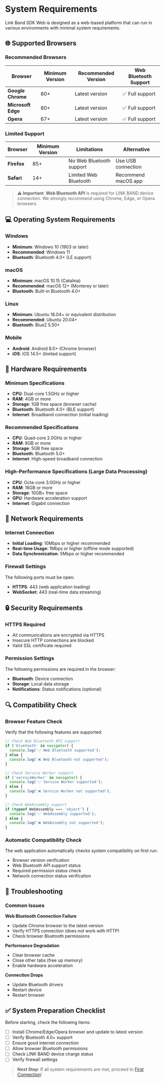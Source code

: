 # System Requirements

Link Band SDK Web is designed as a web-based platform that can run in various environments with minimal system requirements.

## 🌐 Supported Browsers

### Recommended Browsers
| Browser | Minimum Version | Recommended Version | Web Bluetooth Support |
|---------|-----------------|---------------------|----------------------|
| **Google Chrome** | 80+ | Latest version | ✅ Full support |
| **Microsoft Edge** | 80+ | Latest version | ✅ Full support |
| **Opera** | 67+ | Latest version | ✅ Full support |

### Limited Support
| Browser | Minimum Version | Limitations | Alternative |
|---------|-----------------|-------------|-------------|
| **Firefox** | 85+ | No Web Bluetooth support | Use USB connection |
| **Safari** | 14+ | Limited Web Bluetooth | Recommend macOS app |

> **⚠️ Important**: **Web Bluetooth API** is required for LINK BAND device connection. We strongly recommend using Chrome, Edge, or Opera browsers.

## 💻 Operating System Requirements

### Windows
- **Minimum**: Windows 10 (1903 or later)
- **Recommended**: Windows 11
- **Bluetooth**: Bluetooth 4.0+ (LE support)

### macOS
- **Minimum**: macOS 10.15 (Catalina)
- **Recommended**: macOS 12+ (Monterey or later)
- **Bluetooth**: Built-in Bluetooth 4.0+

### Linux
- **Minimum**: Ubuntu 18.04+ or equivalent distribution
- **Recommended**: Ubuntu 20.04+
- **Bluetooth**: BlueZ 5.50+

### Mobile
- **Android**: Android 8.0+ (Chrome browser)
- **iOS**: iOS 14.5+ (limited support)

## 🔧 Hardware Requirements

### Minimum Specifications
- **CPU**: Dual-core 1.5GHz or higher
- **RAM**: 4GB or more
- **Storage**: 1GB free space (browser cache)
- **Bluetooth**: Bluetooth 4.0+ (BLE support)
- **Internet**: Broadband connection (initial loading)

### Recommended Specifications
- **CPU**: Quad-core 2.0GHz or higher
- **RAM**: 8GB or more
- **Storage**: 5GB free space
- **Bluetooth**: Bluetooth 5.0+
- **Internet**: High-speed broadband connection

### High-Performance Specifications (Large Data Processing)
- **CPU**: Octa-core 3.0GHz or higher
- **RAM**: 16GB or more
- **Storage**: 10GB+ free space
- **GPU**: Hardware acceleration support
- **Internet**: Gigabit connection

## 📡 Network Requirements

### Internet Connection
- **Initial Loading**: 10Mbps or higher recommended
- **Real-time Usage**: 1Mbps or higher (offline mode supported)
- **Data Synchronization**: 5Mbps or higher recommended

### Firewall Settings
The following ports must be open:
- **HTTPS**: 443 (web application loading)
- **WebSocket**: 443 (real-time data streaming)

## 🔒 Security Requirements

### HTTPS Required
- All communications are encrypted via HTTPS
- Insecure HTTP connections are blocked
- Valid SSL certificate required

### Permission Settings
The following permissions are required in the browser:
- **Bluetooth**: Device connection
- **Storage**: Local data storage
- **Notifications**: Status notifications (optional)

## 🔍 Compatibility Check

### Browser Feature Check
Verify that the following features are supported:

```javascript
// Check Web Bluetooth API support
if ('bluetooth' in navigator) {
  console.log('✅ Web Bluetooth supported');
} else {
  console.log('❌ Web Bluetooth not supported');
}

// Check Service Worker support
if ('serviceWorker' in navigator) {
  console.log('✅ Service Worker supported');
} else {
  console.log('❌ Service Worker not supported');
}

// Check WebAssembly support
if (typeof WebAssembly === 'object') {
  console.log('✅ WebAssembly supported');
} else {
  console.log('❌ WebAssembly not supported');
}
```

### Automatic Compatibility Check
The web application automatically checks system compatibility on first run:
- Browser version verification
- Web Bluetooth API support status
- Required permission status check
- Network connection status verification

## 🚨 Troubleshooting

### Common Issues

**Web Bluetooth Connection Failure**
- Update Chrome browser to the latest version
- Verify HTTPS connection (does not work with HTTP)
- Check browser Bluetooth permissions

**Performance Degradation**
- Clear browser cache
- Close other tabs (free up memory)
- Enable hardware acceleration

**Connection Drops**
- Update Bluetooth drivers
- Restart device
- Restart browser

## ✅ System Preparation Checklist

Before starting, check the following items:

- [ ] Install Chrome/Edge/Opera browser and update to latest version
- [ ] Verify Bluetooth 4.0+ support
- [ ] Ensure good internet connection
- [ ] Allow browser Bluetooth permissions
- [ ] Check LINK BAND device charge status
- [ ] Verify firewall settings

> **Next Step**: If all system requirements are met, proceed to [First Connection](first-connection.md)! 